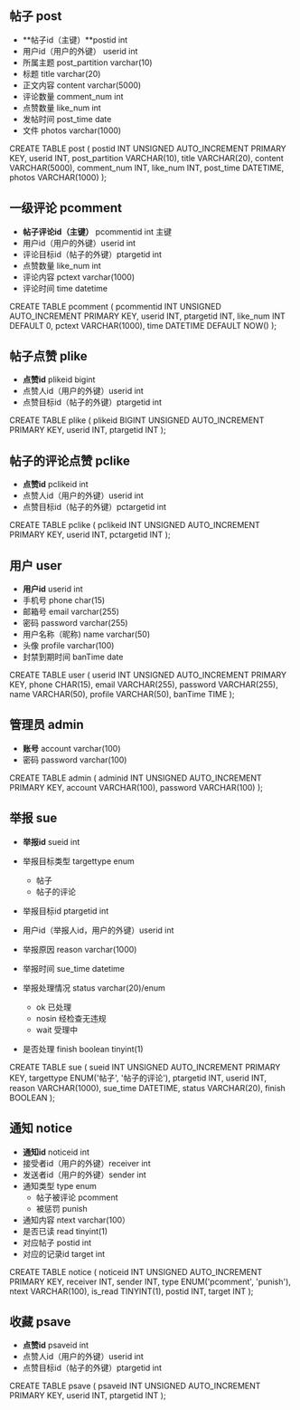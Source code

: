 ## 帖子 post

- **帖子id（主键）**postid int
- 用户id（用户的外键） userid int
- 所属主题  post_partition varchar(10)
- 标题 title varchar(20)
- 正文内容 content varchar(5000) 
- 评论数量 comment_num int
- 点赞数量 like_num int
- 发帖时间 post_time date
- 文件 photos varchar(1000)

CREATE TABLE post (
  postid INT UNSIGNED AUTO_INCREMENT PRIMARY KEY,
  userid INT,
  post_partition VARCHAR(10),
  title VARCHAR(20),
  content VARCHAR(5000),
  comment_num INT,
  like_num INT,
  post_time DATETIME,
  photos VARCHAR(1000)
  );

## 一级评论 pcomment

- **帖子评论id（主键）** pcommentid int 主键
- 用户id（用户的外键）userid int
- 评论目标id（帖子的外键）ptargetid int
- 点赞数量 like_num int
- 评论内容 pctext varchar(1000)
- 评论时间 time datetime

CREATE TABLE pcomment (
pcommentid INT UNSIGNED AUTO_INCREMENT PRIMARY KEY,
userid INT,
ptargetid INT,
like_num INT DEFAULT 0,
pctext VARCHAR(1000),
time DATETIME DEFAULT NOW()
);


## 帖子点赞 plike

- **点赞id**  plikeid bigint
- 点赞人id（用户的外键）userid int
- 点赞目标id（帖子的外键）ptargetid int

CREATE TABLE plike (
  plikeid BIGINT UNSIGNED AUTO_INCREMENT PRIMARY KEY,
  userid INT,
  ptargetid INT
  );

## 帖子的评论点赞 pclike

- **点赞id**  pclikeid int
- 点赞人id（用户的外键）userid int
- 点赞目标id（帖子的外键）pctargetid int

CREATE TABLE pclike (
  pclikeid INT UNSIGNED AUTO_INCREMENT PRIMARY KEY,
  userid INT,
  pctargetid INT
  );

## 用户 user

- **用户id** userid int
- 手机号 phone char(15)
- 邮箱号 email varchar(255)
- 密码 password varchar(255) 
- 用户名称（昵称) name varchar(50)
- 头像 profile  varchar(100)
- 封禁到期时间 banTime date

CREATE TABLE user (
  userid INT UNSIGNED AUTO_INCREMENT PRIMARY KEY,
  phone CHAR(15),
  email VARCHAR(255),
  password VARCHAR(255),
  name VARCHAR(50),
  profile VARCHAR(50),
  banTime TIME
  );

## 管理员 admin

- **账号** account varchar(100)
- 密码 password varchar(100)

CREATE TABLE admin (
adminid INT UNSIGNED AUTO_INCREMENT PRIMARY KEY,
account VARCHAR(100),
password VARCHAR(100)
);

## 举报 sue

- **举报id** sueid int
- 举报目标类型 targettype enum
  - 帖子
  - 帖子的评论

- 举报目标id  ptargetid int
- 用户id（举报人id，用户的外键）userid int
- 举报原因 reason varchar(1000)
- 举报时间 sue_time datetime
- 举报处理情况 status varchar(20)/enum
  - ok 已处理
  - nosin 经检查无违规
  - wait 受理中
- 是否处理 finish boolean tinyint(1)

CREATE TABLE sue (
sueid INT UNSIGNED AUTO_INCREMENT PRIMARY KEY,
targettype ENUM('帖子', '帖子的评论'),
ptargetid INT,
userid INT,
reason VARCHAR(1000),
sue_time DATETIME,
status VARCHAR(20),
finish BOOLEAN
);

## 通知 notice

- **通知id** noticeid int
- 接受者id（用户的外键）receiver int
- 发送者id（用户的外键）sender int 
- 通知类型 type enum
  - 帖子被评论 pcomment
  - 被惩罚 punish
- 通知内容 ntext varchar(100）
- 是否已读 read tinyint(1)
- 对应帖子 postid int
- 对应的记录id target int

CREATE TABLE notice (
noticeid INT UNSIGNED AUTO_INCREMENT PRIMARY KEY,
receiver INT,
sender INT,
type ENUM('pcomment', 'punish'),
ntext VARCHAR(100),
is_read TINYINT(1),
postid INT,
target INT
);

## 收藏 psave

- **点赞id**  psaveid int
- 点赞人id（用户的外键）userid int
- 点赞目标id（帖子的外键）ptargetid int

CREATE TABLE psave (
psaveid INT UNSIGNED AUTO_INCREMENT PRIMARY KEY,
userid INT,
ptargetid INT
);